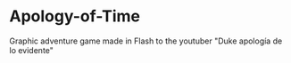 # Apology-of-Time
Graphic adventure game made in Flash to the youtuber "Duke apología de lo evidente"
